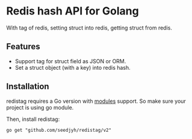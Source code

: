 # Redis hash API for Golang

With tag of redis, setting struct into redis, getting struct from redis.

## Features

- Support tag for struct field as JSON or ORM. 
- Set a struct object (with a key) into redis hash.

## Installation

redistag requires a Go version with [modules](https://github.com/golang/go/wiki/Modules) support. So make sure your project is using go module.

Then, install redistag:

```shell
go get "github.com/seedjyh/redistag/v2"
```
